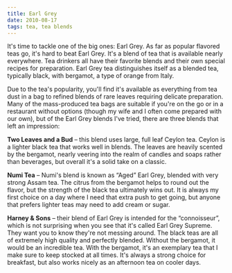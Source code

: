 ```yaml
---
title: Earl Grey
date: 2010-08-17
tags: tea, tea blends
---
```


It's time to tackle one of the big ones: Earl Grey. As far as popular flavored
teas go, it's hard to beat Earl Grey. It's a blend of tea that is available
nearly everywhere. Tea drinkers all have their favorite blends and their own
special recipes for preparation. Earl Grey tea distinguishes itself as a blended
tea, typically black, with bergamot, a type of orange from Italy.

Due to the tea's popularity, you'll find it's available as everything from tea
dust in a bag to refined blends of rare leaves requiring delicate
preparation. Many of the mass-produced tea bags are suitable if you're on the go
or in a restaurant without options (though my wife and I often come prepared
with our own), but of the Earl Grey blends I've tried, there are three blends
that left an impression:

**Two Leaves and a Bud** – this blend uses large, full leaf Ceylon tea. Ceylon is a
lighter black tea that works well in blends. The leaves are heavily scented by
the bergamot, nearly veering into the realm of candles and soaps rather than
beverages, but overall it's a solid take on a classic.

**Numi Tea** – Numi's blend is known as “Aged” Earl Grey, blended with very strong
Assam tea. The citrus from the bergamot helps to round out the flavor, but the
strength of the black tea ultimately wins out. It is always my first choice on a
day where I need that extra push to get going, but anyone that prefers lighter
teas may need to add cream or sugar.

**Harney & Sons** – their blend of Earl Grey is intended for the “connoisseur”,
which is not surprising when you see that it's called Earl Grey Supreme. They
want you to know they're not messing around. The black teas are all of extremely
high quality and perfectly blended. Without the bergamot, it would be an
incredible tea. With the bergamot, it's an exemplary tea that I make sure to
keep stocked at all times. It's always a strong choice for breakfast, but also
works nicely as an afternoon tea on cooler days.